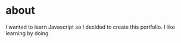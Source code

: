 # about
I wanted to learn Javascript so I decided to create this portfolio. I like learning by doing. 
